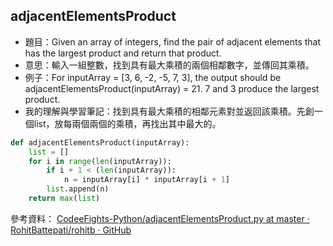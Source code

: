 ## adjacentElementsProduct
* 題目：Given an array of integers, find the pair of adjacent elements that has the largest product and return that product.
* 意思：輸入一組整數，找到具有最大乘積的兩個相鄰數字，並傳回其乘積。
* 例子：For inputArray = [3, 6, -2, -5, 7, 3], the output should be adjacentElementsProduct(inputArray) = 21. 7 and 3 produce the largest product.
* 我的理解與學習筆記：找到具有最大乘積的相鄰元素對並返回該乘積。先創一個list，放每兩個兩個的乘積，再找出其中最大的。
```Python
def adjacentElementsProduct(inputArray):
    list = []
    for i in range(len(inputArray)):
        if i + 1 < (len(inputArray)):
            n = inputArray[i] * inputArray[i + 1]
        list.append(n)
    return max(list)
```
參考資料：
[CodeeFights-Python/adjacentElementsProduct.py at master · RohitBattepati/rohitb · GitHub](https://github.com/RohitBattepati/CodeeFights-Python/blob/master/adjacentElementsProduct.py)
